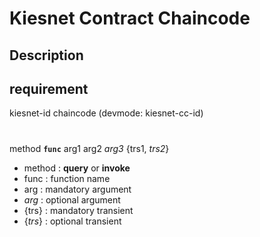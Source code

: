 # Kiesnet Contract Chaincode

## Description

## requirement
kiesnet-id chaincode (devmode: kiesnet-cc-id)

#

method __`func`__ arg1 arg2 _arg3_ {trs1, _trs2_}
- method : __query__ or __invoke__
- func : function name
- arg : mandatory argument
- _arg_ : optional argument
- {trs} : mandatory transient
- {_trs_} : optional transient

#
